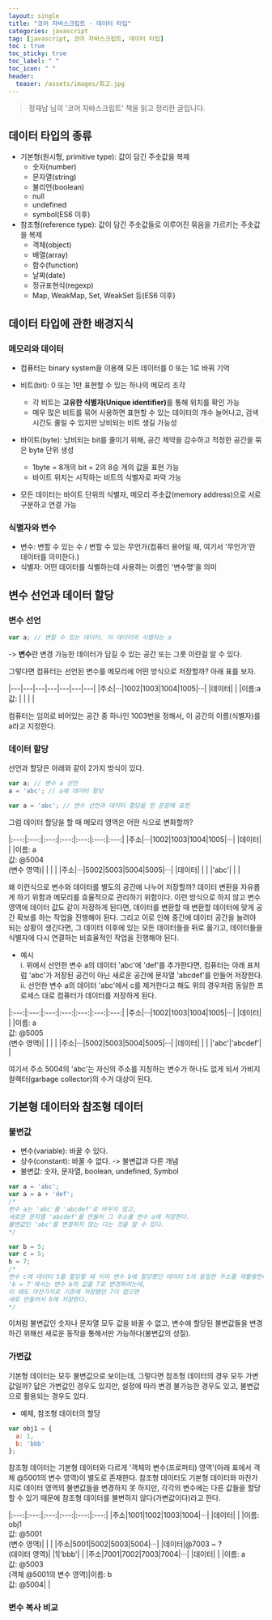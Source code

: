 ```yaml
---
layout: single
title: "코어 자바스크립트 - 데이터 타입"
categories: javascript
tag: [javascript, 코어 자바스크립트, 데이터 타입]
toc : true
toc_sticky: true
toc_label: " "
toc_icon: " " 
header:
  teaser: /assets/images/회고.jpg
---
```


> 정재남 님의 '코어 자바스크립트' 책을 읽고 정리한 글입니다.

## 데이터 타입의 종류

- 기본형(원시형, primitive type): 값이 담긴 주솟값을 복제 
  - 숫자(number)
  - 문자열(string)
  - 불리언(boolean)
  - null
  - undefined
  - symbol(ES6 이후)
- 참조형(reference type): 값이 담긴 주솟값들로 이루어진 묶음을 가르키는 주솟값을 복제
  - 객체(object)
  - 배열(array)
  - 함수(function)
  - 날짜(date)
  - 정규표현식(regexp)
  - Map, WeakMap, Set, WeakSet 등(ES6 이후)

## 데이터 타입에 관한 배경지식

### 메모리와 데이터

- 컴퓨터는 binary system을 이용해 모든 데이터를 0 또는 1로 바꿔 기억
- 비트(bit): 0 또는 1만 표현할 수 있는 하나의 메모리 조각
  - 각 비트는 <b>고유한 식별자(Unique identifier)</b>를 통해 위치를 확인 가능
  - 매우 많은 비트를 묶어 사용하면 표현할 수 있는 데이터의 개수 늘어나고, 검색 시간도 줄일 수 있지만 낭비되는 비트 생길 가능성

- 바이트(byte): 낭비되는 bit를 줄이기 위해, 공간 제약을 감수하고 적정한 공간을 묶은 byte 단위 생성
  - 1byte = 8개의 bit = 2의 8승 개의 값을 표현 가능
  - 바이트 위치는 시작하는 비트의 식별자로 파악 가능
- 모든 데이터는 바이트 단위의 식별자, 메모리 주솟값(memory address)으로 서로 구분하고 연결 가능

### 식별자와 변수 

- 변수: 변할 수 있는 수 / 변할 수 있는 무언가(컴퓨터 용어일 때, 여기서 '무언가'란 데이터를 의미한다.)
- 식별자: 어떤 데이터를 식별하는데 사용하는 이름인 '변수명'을 의미

## 변수 선언과 데이터 할당

### 변수 선언

```js
var a; // 변할 수 있는 데이터, 이 데이터의 식별자는 a
```
-> <b>변수</b>란 변경 가능한 데이터가 담길 수 있는 공간 또는 그릇 이란걸 알 수 있다.

그렇다면 컴퓨터는 선언된 변수를 메모리에 어떤 방식으로 저장할까? 아래 표를 보자.

|---|---|---|---|---|---|---|
|주소|···|1002|1003|1004|1005|···|
|데이터|   |   |이름:a<br>값: |   |   |   |

컴퓨터는 임의로 비어있는 공간 중 하나인 1003번을 정해서, 이 공간의 이름(식별자)를 a라고 지정한다. 

### 데이터 할당

선언과 할당은 아래와 같이 2가지 방식이 있다.

```js
var a; // 변수 a 선언
a = 'abc'; // a에 데이터 할당

var a = 'abc'; // 변수 선언과 데이터 할당을 한 문장에 표현
```

그럼 데이터 할당을 할 때 메모리 영역은 어떤 식으로 변화할까?


|:---:|:---:|:---:|:---:|:---:|:---:|:---:|
|주소|···|1002|1003|1004|1005|···|
|데이터|   |   |이름: a<br>값: @5004<br>(변수 영역)|   |   |   |
|주소|···|5002|5003|5004|5005|···|
|데이터|   |   |   |'abc'|   |   |

왜 이런식으로 변수와 데이터를 별도의 공간에 나누어 저장할까? 데이터 변환을 자유롭게 하기 위함과 메모리를 효율적으로 관리하기 위함이다. 이런 방식으로 하지 않고 변수 영역에 데이터 값도 같이 저장하게 된다면, 데이터를 변환할 때 변환할 데이터에 맞게 공간 확보를 하는 작업을 진행해야 된다. 그리고 이로 인해 중간에 데이터 공간을 늘려야 되는 상황이 생긴다면, 그 데이터 이후에 있는 모든 데이터들을 뒤로 옮기고, 데이터들을 식별자에 다시 연결하는 비효율적인 작업을 진행해야 된다.  

- 예시  
i. 위에서 선언한 변수 a의 데이터 'abc'에 'def'를 추가한다면, 컴퓨터는 아래 표처럼 'abc'가 저장된 공간이 아닌 새로운 공간에 문자열 'abcdef'를 만들어 저장한다.  
ii. 선언한 변수 a의 데이터 'abc'에서 c를 제거한다고 해도 위의 경우처럼 동일한 프로세스 대로 컴퓨터가 데이터를 저장하게 된다.

|:---:|:---:|:---:|:---:|:---:|:---:|:---:|
|주소|···|1002|1003|1004|1005|···|
|데이터|   |   |이름: a<br>값: @5005<br>(변수 영역)|   |   |   |
|주소|···|5002|5003|5004|5005|···|
|데이터|   |   |   |'abc'|'abcdef'|   |

여기서 주소 5004의 'abc'는 자신의 주소를 지칭하는 변수가 하나도 없게 되서 가비지 컬렉터(garbage collector)의 수거 대상이 된다.

## 기본형 데이터와 참조형 데이터

### 불변값

- 변수(variable): 바꿀 수 있다.
- 상수(constant): 바꿀 수 없다. -> 불변값과 다른 개념
- 불변값: 숫자, 문자열, boolean, undefined, Symbol

```js
var a = 'abc';
var a = a + 'def';
/*
변수 a는 'abc'를 'abcdef'로 바꾸지 않고, 
새로운 문자열 'abcdef'를 만들어 그 주소를 변수 a에 저장한다.
불변값인 'abc'를 변경하지 않는 다는 것을 알 수 있다.
*/

var b = 5;
var c = 5;
b = 7;
/* 
변수 c에 데이터 5를 할당할 때 이미 변수 b에 할당했던 데이터 5의 동일한 주소를 재활용한다. 
'b = 7'에서는 변수 b의 값을 7로 변경하려는데, 
이 때도 마찬가지로 기존에 저장됐던 7이 없으면 
새로 만들어서 b에 저장한다.
*/
```
이처럼 불변값인 숫자나 문자열 모두 값을 바꿀 수 없고, 변수에 할당된 불변값들을 변경하긴 위해선 새로운 동작을 통해서만 가능하다(불변값의 성질). 

### 가변값

기본형 데이터는 모두 불변값으로 보이는데, 그렇다면 참조형 데이터의 경우 모두 가변값일까? 닶은 가변값인 경우도 있지만, 설정에 따라 변경 불가능한 경우도 있고, 불변값으로 활용되는 경우도 있다.

- 예제, 참조형 데이터의 할당

```js
var obj1 = {
  a: 1,
  b: 'bbb'
};
```

참조형 데이터는 기본형 데이터와 다르게 '객체의 변수(프로퍼티) 영역'(아래 표에서 객체 @5001의 변수 영역)이 별도로 존재한다. 참조형 데이터도 기본형 데이터와 마찬가지로 데이터 영역의 불변값들을 변경하지 못 하지만, 각각의 변수에는 다른 값들을 할당할 수 있기 때문에 참조형 데이터를 불변하지 않다(가변값이다)라고 한다.

|:---:|:---:|:---:|:---:|:---:|:---:|
|주소|1001|1002|1003|1004|···|
|데이터|   |   |이름: obj1<br>값: @5001<br>(변수 영역)|   |   |
|주소|5001|5002|5003|5004|···|
|데이터|@7003 ~ ?<br>(데이터 영역)|   |1|'bbb'|   |
|주소|7001|7002|7003|7004|···|
|데이터|   |   |이름: a<br>값: @5003<br>(객체 @5001의 변수 영역)|이름: b<br>값: @5004|   |

### 변수 복사 비교




